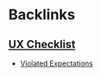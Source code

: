 
# Backlinks
## [UX Checklist](<UX Checklist.md>)
- [Violated Expectations](<Violated Expectations.md>)

